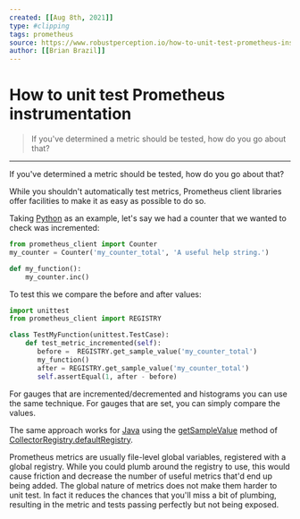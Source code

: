 ```yaml
---
created: [[Aug 8th, 2021]]
type: #clipping
tags: prometheus 
source: https://www.robustperception.io/how-to-unit-test-prometheus-instrumentation
author: [[Brian Brazil]] 
---
```

# How to unit test Prometheus instrumentation

> If you've determined a metric should be tested, how do you go about that?

---
If you've determined a metric should be tested, how do you go about that?

While you shouldn't automatically test metrics, Prometheus client libraries offer facilities to make it as easy as possible to do so.

Taking [Python](https://github.com/prometheus/client_python/) as an example, let's say we had a counter that we wanted to check was incremented:
```python
from prometheus_client import Counter
my_counter = Counter('my_counter_total', 'A useful help string.')

def my_function():
    my_counter.inc()
```

To test this we compare the before and after values:
```python
import unittest
from prometheus_client import REGISTRY

class TestMyFunction(unittest.TestCase):
    def test_metric_incremented(self):
       before =  REGISTRY.get_sample_value('my_counter_total')
       my_function()
       after = REGISTRY.get_sample_value('my_counter_total')
       self.assertEqual(1, after - before)
```
For gauges that are incremented/decremented and histograms you can use the same technique. For gauges that are set, you can simply compare the values.

The same approach works for [Java](https://github.com/prometheus/client_java) using the [getSampleValue](https://prometheus.io/client_java/io/prometheus/client/CollectorRegistry.html#getSampleValue-java.lang.String-) method of [CollectorRegistry.defaultRegistry](https://prometheus.io/client_java/io/prometheus/client/CollectorRegistry.html#defaultRegistry).

Prometheus metrics are usually file-level global variables, registered with a global registry. While you could plumb around the registry to use, this would cause friction and decrease the number of useful metrics that'd end up being added. The global nature of metrics does not make them harder to unit test. In fact it reduces the chances that you'll miss a bit of plumbing, resulting in the metric and tests passing perfectly but not being exposed.
